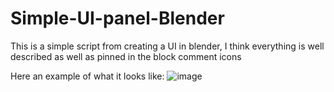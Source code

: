 # Simple-UI-panel-Blender
This is a simple script from creating a UI in blender, I think everything is well described as well as pinned in the block comment icons

Here an example of what it looks like:
![image](https://user-images.githubusercontent.com/76691392/179417382-7702dc75-25bb-4418-8b39-b89418fbc144.png)
